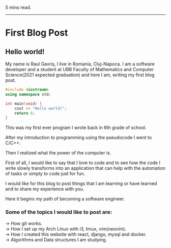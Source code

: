 <div id="Introduction" class="goHere">

5 mins read.

----
# First Blog Post
## Hello world!

My name is Raul Gavriș, I live in Romania, Cluj-Napoca. I am a software developer and a student at UBB
Faculty of Mathematics and Computer Science(2021 expected graduation) and here I am, writing my first blog post.  


```cpp
#include <iostream>
using namespace std;

int main(void) {
    cout << "Hello world!";
    return 0;
}
```

This was my first ever program I wrote back in 6th grade of school.  

After my introduction to programming using the pseudocode I went to C/C++.  


Then I realized what the power of the computer is.

First of all, I would like to say that I love to code and to see how the code I write slowly transforms into an application that can 
help with the automation of tasks or simply to code just for fun.  


I would like for this blog to post things that I am learning or have learned and to share my experience with you.  

Here it begins my path of becoming a software engineer.
</div>  

<div id="To_be_posted" class="goHere">

### Some of the topics I would like to post are:  
-> How git works.  
-> How I set up my Arch Linux with i3, tmux, vim(neovim).  
-> How I created this website with react, django, mysql and docker.  
-> Algorithms and Data structures I am studying.
</div>  

<div id="Comments" class="goHere"></div>